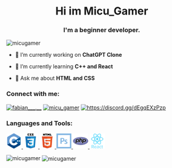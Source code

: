 <h1 align="center">Hi im Micu_Gamer</h1>
<h3 align="center">I'm a beginner developer.</h3>

<p align="left"> <img src="https://komarev.com/ghpvc/?username=micugamer&label=Profile%20views&color=0e75b6&style=flat" alt="micugamer" /> </p>

- 🔭 I’m currently working on **ChatGPT Clone**

- 🌱 I’m currently learning **C++ and React**

- 💬 Ask me about **HTML and CSS**

<h3 align="left">Connect with me:</h3>
<p align="left">
<a href="https://instagram.com/fabian___.__" target="blank"><img align="center" src="https://raw.githubusercontent.com/rahuldkjain/github-profile-readme-generator/master/src/images/icons/Social/instagram.svg" alt="fabian___.__" height="30" width="40" /></a>
<a href="https://www.youtube.com/c/micu_gamer" target="blank"><img align="center" src="https://raw.githubusercontent.com/rahuldkjain/github-profile-readme-generator/master/src/images/icons/Social/youtube.svg" alt="micu_gamer" height="30" width="40" /></a>
<a href="https://discord.gg/https://discord.gg/dEgqEXzPzp" target="blank"><img align="center" src="https://raw.githubusercontent.com/rahuldkjain/github-profile-readme-generator/master/src/images/icons/Social/discord.svg" alt="https://discord.gg/dEgqEXzPzp" height="30" width="40" /></a>
</p>

<h3 align="left">Languages and Tools:</h3>
<p align="left"> <a href="https://www.w3schools.com/cpp/" target="_blank" rel="noreferrer"> <img src="https://raw.githubusercontent.com/devicons/devicon/master/icons/cplusplus/cplusplus-original.svg" alt="cplusplus" width="40" height="40"/> </a> <a href="https://www.w3schools.com/css/" target="_blank" rel="noreferrer"> <img src="https://raw.githubusercontent.com/devicons/devicon/master/icons/css3/css3-original-wordmark.svg" alt="css3" width="40" height="40"/> </a> <a href="https://www.w3.org/html/" target="_blank" rel="noreferrer"> <img src="https://raw.githubusercontent.com/devicons/devicon/master/icons/html5/html5-original-wordmark.svg" alt="html5" width="40" height="40"/> </a> <a href="https://www.photoshop.com/en" target="_blank" rel="noreferrer"> <img src="https://raw.githubusercontent.com/devicons/devicon/master/icons/photoshop/photoshop-line.svg" alt="photoshop" width="40" height="40"/> </a> <a href="https://www.php.net" target="_blank" rel="noreferrer"> <img src="https://raw.githubusercontent.com/devicons/devicon/master/icons/php/php-original.svg" alt="php" width="40" height="40"/> </a> <a href="https://reactjs.org/" target="_blank" rel="noreferrer"> <img src="https://raw.githubusercontent.com/devicons/devicon/master/icons/react/react-original-wordmark.svg" alt="react" width="40" height="40"/> </a> </p>





<p><img align="left" src="https://github-readme-stats.vercel.app/api/top-langs?username=micugamer&show_icons=true&locale=en&layout=compact" alt="micugamer" /></p>

<p>&nbsp;<img align="center" src="https://github-readme-stats.vercel.app/api?username=micugamer&show_icons=true&locale=en" alt="micugamer" /></p>
